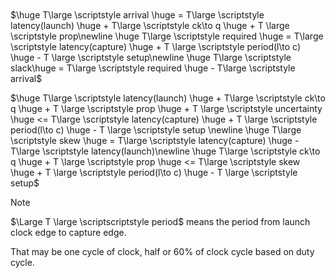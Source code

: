 
<svg id="svg"></svg>

<script>
var s = Snap("#svg");
s.attr({ viewBox: "0 0 500 130" });

var startx = 50 ;
var starty = 20 ;

var conf={
  x: startx,
  y: starty,
  latch: false,
  size: 50,
  color: "#f00",
  reset: -1,
  triggle: 1,
  d_length: 0,
  q_length: 28,
  ck_to_q: true
} ;
var reg1=icsvg_reg(s,conf) ;

var conf={
  x: startx+130,
  y: starty,
  size: 50,
  color: "#123456",
  reset: -1,
  latch: false,
  triggle: 1,
  d_length: 28,
  q_length: 0,
  ck_to_q: false
} ;
var reg2=icsvg_reg(s,conf) ;

var conf={
  x: startx+80,
  y: starty,
  scale: 0.3
};

icsvg_logic(s,conf);

var conf={
  x: startx+80,
  y: starty+60,
  size: 18,
  type:"buffer",
  color:"#123456",
  orient:"r0"
};

var buf1=icsvg_repeater(s,conf);
var conf={
  x: startx-10,
  y: starty+60,
  size: 9,
  type:"buffer",
  color:"#123456",
  orient:"r270"
};

var buf2=icsvg_repeater(s,conf);

//console.log(buf1.A.x) ;
  var conf = {
    x: startx-20,
    y: starty+69,
    name: "CLK",
    position:"left",
    color:"#123456",
    size:3
  };

var clkp=icsvg_port(s,conf) ;

conf= {
  from:buf2.Z,
  to:reg1.CK,
  dir:"clockwise",
  color:"#123456"
} ;
icsvg_connect(s,conf) ;
conf= {
  to:clkp.OUT,
  from:buf1.A,
  dir:"clockwise",
  color:"#123456"
} ;
icsvg_connect(s,conf) ;
conf= {
  from:clkp.OUT,
  to:buf2.A,
  dir:"anticlockwise",
  color:"#123456"
} ;
icsvg_connect(s,conf) ;
conf= {
  from:buf1.Z,
  to:reg2.CK,
  dir:"anticlockwise",
  color:"#123456"
} ;
icsvg_connect(s,conf) ;

//var tmp=s.circle(50,50,2);
//tmp.click(function(){
//  tmp.animate({cx: 90}, 30);
//  //tmp.animate({
//  //      fill: "#00f"
//  //  }, 1500, mina.bounce, function() {
//  //      console.log("animate") ;
//  //  });
//}) ;

</script>

$\huge T\large \scriptstyle arrival \huge = T\large \scriptstyle latency(launch) \huge + T\large \scriptstyle ck\to q \huge + T \large \scriptstyle prop\newline \huge T\large \scriptstyle required \huge = T\large \scriptstyle latency(capture) \huge + T \large \scriptstyle period(l\to c) \huge - T \large \scriptstyle setup\newline \huge T\large \scriptstyle slack\huge = T\large \scriptstyle required \huge - T\large \scriptstyle arrival$

$\huge T\large \scriptstyle latency(launch) \huge + T\large \scriptstyle ck\to q \huge + T \large \scriptstyle prop \huge + T \large \scriptstyle uncertainty \huge <= T\large \scriptstyle latency(capture) \huge + T \large \scriptstyle period(l\to c) \huge - T \large \scriptstyle setup \newline \huge T\large \scriptstyle skew \huge = T\large \scriptstyle latency(capture) \huge - T\large \scriptstyle latency(launch)\newline \huge T\large \scriptstyle ck\to q \huge + T \large \scriptstyle prop \huge <= T\large \scriptstyle skew \huge + T \large \scriptstyle period(l\to c) \huge - T \large \scriptstyle setup$

> [!Note]
> $\Large T \large \scriptscriptstyle period$ means the period from launch clock edge to capture edge.
> 
> That may be one cycle of clock, half or 60% of clock cycle based on duty cycle.

